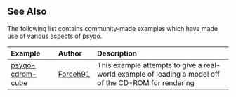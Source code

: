 ## See Also

The following list contains community-made examples which have made use of various aspects of psyqo.

| Example | Author | Description
| :--- | :--- | :---
| [psyqo-cdrom-cube](https://github.com/Forceh91/psyqo-cdrom-cube) | [Forceh91](https://github.com/forceh91) | This example attempts to give a real-world example of loading a model off of the CD-ROM for rendering
